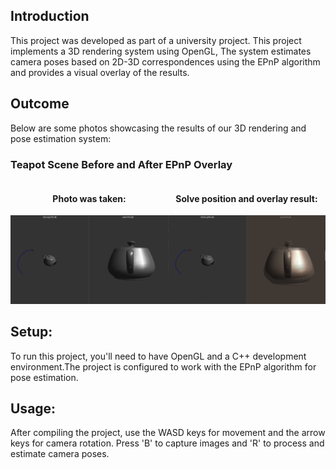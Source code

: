 ## Introduction 
This project was developed as part of a university project.
This project implements a 3D rendering system using OpenGL, The system estimates camera poses based on 2D-3D correspondences using the EPnP algorithm and provides a visual overlay of the results.


## Outcome
Below are some photos showcasing the results of our 3D rendering and pose estimation system:
### Teapot Scene Before and After EPnP Overlay
<div style="display: flex; justify-content: space-around; align-items: center;">
    <div style="text-align: center;">
        <h4>Photo was taken:</h4>
        <img src="https://github.com/NaorGuetta/3DPoseSolver/blob/master/3DSolverImg/image3.png" alt="photo was taken" width="400"/>
    </div>
    <div style="text-align: center;">
        <h4>Solve position and overlay result:</h4>
        <img src="https://github.com/NaorGuetta/3DPoseSolver/blob/master/3DSolverImg/image4.png" alt="Solve position and overlay result" width="400"/>
    </div>
</div>

## Setup:
To run this project, you'll need to have OpenGL and a C++ development environment.The project is configured to work with the EPnP algorithm for pose estimation.

## Usage:
After compiling the project, use the WASD keys for movement and the arrow keys for camera rotation. Press 'B' to capture images and 'R' to process and estimate camera poses.
